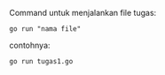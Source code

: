 Command untuk menjalankan file tugas:

```
go run "nama file"
```

contohnya:

```
go run tugas1.go
```
